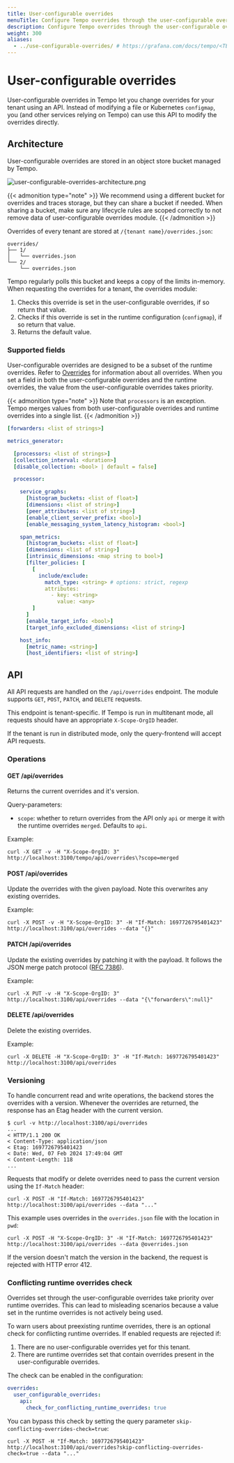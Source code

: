 ```yaml
---
title: User-configurable overrides
menuTitle: Configure Tempo overrides through the user-configurable overrides API
description: Configure Tempo overrides through the user-configurable overrides API
weight: 300
aliases:
  - ../use-configurable-overrides/ # https://grafana.com/docs/tempo/<TEMPO_VERSION>/operations/user-configurable-overrides/
---
```


# User-configurable overrides

User-configurable overrides in Tempo let you change overrides for your tenant using an API.
Instead of modifying a file or Kubernetes `configmap`, you (and other services relying on Tempo) can use this API to
modify the overrides directly.

## Architecture

User-configurable overrides are stored in an object store bucket managed by Tempo.

![user-configurable-overrides-architecture.png](/media/docs/tempo/user-configurable-overrides-architecture.png)

{{< admonition type="note" >}}
We recommend using a different bucket for overrides and traces storage, but they can share a bucket if needed.
When sharing a bucket, make sure any lifecycle rules are scoped correctly to not remove data of user-configurable
overrides module.
{{< /admonition >}}

Overrides of every tenant are stored at `/{tenant name}/overrides.json`:

```
overrides/
├── 1/
│   └── overrides.json
└── 2/
    └── overrides.json
```

Tempo regularly polls this bucket and keeps a copy of the limits in-memory. When requesting the overrides for a tenant,
the overrides module:

1. Checks this override is set in the user-configurable overrides, if so return that value.
2. Checks if this override is set in the runtime configuration (`configmap`), if so return that value.
3. Returns the default value.

### Supported fields

User-configurable overrides are designed to be a subset of the runtime overrides. Refer
to [Overrides](https://grafana.com/docs/tempo/<TEMPO_VERSION>/configuration/#overrides) for information about all
overrides.
When you set a field in both the user-configurable overrides and the runtime overrides, the value from the
user-configurable overrides takes priority.

{{< admonition type="note" >}}
Note that `processors` is an exception. Tempo merges values from both user-configurable overrides and runtime overrides
into a single list.
{{< /admonition >}}

```yaml
[forwarders: <list of strings>]

metrics_generator:

  [processors: <list of strings>]
  [collection_interval: <duration>]
  [disable_collection: <bool> | default = false]

  processor:

    service_graphs:
      [histogram_buckets: <list of float>]
      [dimensions: <list of string>]
      [peer_attributes: <list of string>]
      [enable_client_server_prefix: <bool>]
      [enable_messaging_system_latency_histogram: <bool>]

    span_metrics:
      [histogram_buckets: <list of float>]
      [dimensions: <list of string>]
      [intrinsic_dimensions: <map string to bool>]
      [filter_policies: [
        [
          include/exclude:
            match_type: <string> # options: strict, regexp
            attributes:
              - key: <string>
                value: <any>
        ]
      ]
      [enable_target_info: <bool>]
      [target_info_excluded_dimensions: <list of string>]

    host_info:
      [metric_name: <string>]
      [host_identifiers: <list of string>]
```

## API

All API requests are handled on the `/api/overrides` endpoint. The module supports `GET`, `POST`, `PATCH`, and `DELETE`
requests.

This endpoint is tenant-specific. If Tempo is run in multitenant mode, all requests should have an appropriate
`X-Scope-OrgID` header.

If the tenant is run in distributed mode, only the query-frontend will accept API requests.

### Operations

#### GET /api/overrides

Returns the current overrides and it's version.

Query-parameters:

- `scope`: whether to return overrides from the API only `api` or merge it with the runtime overrides `merged`. Defaults
  to `api`.

Example:

```shell
curl -X GET -v -H "X-Scope-OrgID: 3" http://localhost:3100/tempo/api/overrides\?scope=merged
```

#### POST /api/overrides

Update the overrides with the given payload. Note this overwrites any existing overrides.

Example:

```shell
curl -X POST -v -H "X-Scope-OrgID: 3" -H "If-Match: 1697726795401423" http://localhost:3100/api/overrides --data "{}"
```

#### PATCH /api/overrides

Update the existing overrides by patching it with the payload.
It follows the JSON merge patch protocol ([RFC 7386](https://datatracker.ietf.org/doc/html/rfc7386)).

Example:

```shell
curl -X PUT -v -H "X-Scope-OrgID: 3" http://localhost:3100/api/overrides --data "{\"forwarders\":null}"
```

#### DELETE /api/overrides

Delete the existing overrides.

Example:

```shell
curl -X DELETE -H "X-Scope-OrgID: 3" -H "If-Match: 1697726795401423" http://localhost:3100/api/overrides
```

### Versioning

To handle concurrent read and write operations, the backend stores the overrides with a version.
Whenever the overrides are returned, the response has an Etag header with the current version.

```shell
$ curl -v http://localhost:3100/api/overrides
...
< HTTP/1.1 200 OK
< Content-Type: application/json
< Etag: 1697726795401423
< Date: Wed, 07 Feb 2024 17:49:04 GMT
< Content-Length: 118
...
```

Requests that modify or delete overrides need to pass the current version using the `If-Match` header:

```shell
curl -X POST -H "If-Match: 1697726795401423" http://localhost:3100/api/overrides --data "..."
```

This example uses overrides in the `overrides.json` file with the location in `pwd`:

```shell
curl -X POST -H "X-Scope-OrgID: 3" -H "If-Match: 1697726795401423" http://localhost:3100/api/overrides --data @overrides.json
```

If the version doesn't match the version in the backend, the request is rejected with HTTP error 412.

### Conflicting runtime overrides check

Overrides set through the user-configurable overrides take priority over runtime overrides.
This can lead to misleading scenarios because a value set in the runtime overrides is not actively being used.

To warn users about preexisting runtime overrides, there is an optional check for conflicting runtime overrides.
If enabled requests are rejected if:

1. There are no user-configurable overrides yet for this tenant.
2. There are runtime overrides set that contain overrides present in the user-configurable overrides.

The check can be enabled in the configuration:

```yaml
overrides:
  user_configurable_overrides:
    api:
      check_for_conflicting_runtime_overrides: true
```

You can bypass this check by setting the query parameter `skip-conflicting-overrides-check=true`:

```shell
curl -X POST -H "If-Match: 1697726795401423" http://localhost:3100/api/overrides?skip-conflicting-overrides-check=true --data "..."
```
